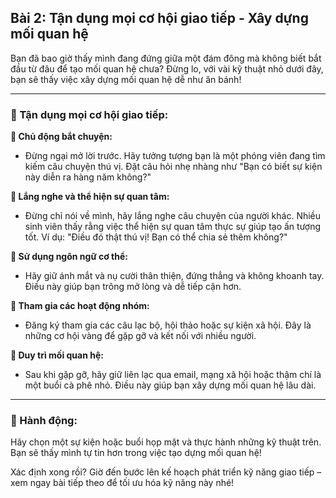 ## Bài 2: Tận dụng mọi cơ hội giao tiếp - Xây dựng mối quan hệ

Bạn đã bao giờ thấy mình đang đứng giữa một đám đông mà không biết bắt đầu từ đâu để tạo mối quan hệ chưa? Đừng lo, với vài kỹ thuật nhỏ dưới đây, bạn sẽ thấy việc xây dựng mối quan hệ dễ như ăn bánh!

---

### 📌 Tận dụng mọi cơ hội giao tiếp:

**🔹 Chủ động bắt chuyện:**
- Đừng ngại mở lời trước. Hãy tưởng tượng bạn là một phóng viên đang tìm kiếm câu chuyện thú vị. Đặt câu hỏi nhẹ nhàng như "Bạn có biết sự kiện này diễn ra hàng năm không?"

**🔹 Lắng nghe và thể hiện sự quan tâm:**
- Đừng chỉ nói về mình, hãy lắng nghe câu chuyện của người khác. Nhiều sinh viên thấy rằng việc thể hiện sự quan tâm thực sự giúp tạo ấn tượng tốt. Ví dụ: "Điều đó thật thú vị! Bạn có thể chia sẻ thêm không?"

**🔹 Sử dụng ngôn ngữ cơ thể:**
- Hãy giữ ánh mắt và nụ cười thân thiện, đứng thẳng và không khoanh tay. Điều này giúp bạn trông mở lòng và dễ tiếp cận hơn.

**🔹 Tham gia các hoạt động nhóm:**
- Đăng ký tham gia các câu lạc bộ, hội thảo hoặc sự kiện xã hội. Đây là những cơ hội vàng để gặp gỡ và kết nối với nhiều người.

**🔹 Duy trì mối quan hệ:**
- Sau khi gặp gỡ, hãy giữ liên lạc qua email, mạng xã hội hoặc thậm chí là một buổi cà phê nhỏ. Điều này giúp bạn xây dựng mối quan hệ lâu dài.

---

### 🚀 Hành động:

Hãy chọn một sự kiện hoặc buổi họp mặt và thực hành những kỹ thuật trên. Bạn sẽ thấy mình tự tin hơn trong việc tạo dựng mối quan hệ!

Xác định xong rồi? Giờ đến bước lên kế hoạch phát triển kỹ năng giao tiếp – xem ngay bài tiếp theo để tối ưu hóa kỹ năng này nhé!